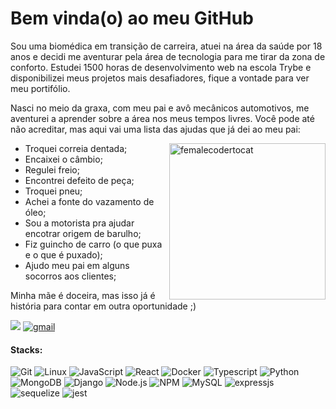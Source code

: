 # Bem vinda(o) ao meu GitHub

Sou uma biomédica em transição de carreira, atuei na área da saúde por 18 anos e decidi me aventurar pela área de tecnologia para me tirar da zona de conforto.
Estudei 1500 horas de desenvolvimento web na escola Trybe e disponibilizei meus projetos mais desafiadores, fique a vontade para ver meu portifólio.

Nasci no meio da graxa, com meu pai e avô mecânicos automotivos, me aventurei a aprender sobre a área nos meus tempos livres.
Você pode até não acreditar, mas aqui vai uma lista das ajudas que já dei ao meu pai:

<img alt="femalecodertocat" src="https://github.com/amandazanata/AmandaZanata/assets/96751880/b37c2fa0-9e2a-4ba0-b306-cd03000a0905"  align="right"  width="250" />

* Troquei correia dentada;
* Encaixei o câmbio;
* Regulei freio;
* Encontrei defeito de peça;
* Troquei pneu;
* Achei a fonte do vazamento de óleo;
* Sou a motorista pra ajudar encotrar origem de barulho;
* Fiz guincho de carro (o que puxa e o que é puxado);
* Ajudo meu pai em alguns socorros aos clientes;

Minha mãe é doceira, mas isso já é história para contar em outra oportunidade ;)


[![](https://img.shields.io/badge/LinkedIn-0077B5?style=for-the-badge&logo=linkedin&logoColor=white)](https://www.linkedin.com/in/amandazanata)
[<img alt="gmail" src="https://img.shields.io/badge/Gmail-D14836?style=for-the-badge&logo=gmail&logoColor=white" />](mailto:amandazanata46@gmail.com)

#### Stacks:
![Git](https://img.shields.io/badge/Git-F05032?style=for-the-badge&logo=git&logoColor=white)
![Linux](https://img.shields.io/badge/Linux-FCC624?style=for-the-badge&logo=linux&logoColor=black)
![JavaScript](https://img.shields.io/badge/JavaScript-F7DF1E?style=for-the-badge&logo=javascript&logoColor=black)
![React](https://img.shields.io/badge/React-61DAFB?style=for-the-badge&logo=react&logoColor=black)
![Docker](https://img.shields.io/badge/Docker-2496ED?style=for-the-badge&logo=docker&logoColor=white)
![Typescript](https://img.shields.io/badge/TypeScript-007ACC?style=for-the-badge&logo=typescript&logoColor=white)
<img alt="Python" src="https://img.shields.io/badge/Python-14354C?style=for-the-badge&logo=python&logoColor=white">
<img alt="MongoDB" src="https://img.shields.io/badge/MongoDB-4EA94B?style=for-the-badge&logo=mongodb&logoColor=white">
<img alt="Django" src="https://img.shields.io/badge/Django-092E20?style=for-the-badge&logo=django&logoColor=white">
<img alt="Node.js" src="https://img.shields.io/badge/Node.js-339933?style=for-the-badge&amp;logo=nodedotjs&amp;logoColor=white">
<img alt="NPM" src="https://img.shields.io/badge/NPM-%23000000.svg?style=for-the-badge&logo=npm&logoColor=white">
<img alt="MySQL" src="https://img.shields.io/badge/MySQL-00000F?style=for-the-badge&amp;logo=mysql&amp;logoColor=white">
<img alt="expressjs" src="https://img.shields.io/badge/express.js-%23404d59.svg?style=for-the-badge&logo=express&logoColor=%2361DAFB">
<img alt="sequelize" src="https://img.shields.io/badge/Sequelize-52B0E7?style=for-the-badge&logo=Sequelize&logoColor=white">
<img alt="jest" src="https://img.shields.io/badge/-jest-%23C21325?style=for-the-badge&logo=jest&logoColor=white">
